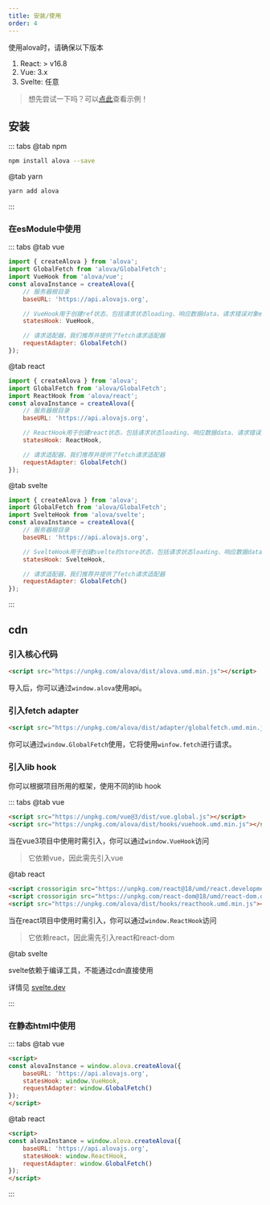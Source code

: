 ```yaml
---
title: 安装/使用
order: 4
---
```


使用alova时，请确保以下版本
1. React: > v16.8
2. Vue: 3.x
3. Svelte: 任意

> 想先尝试一下吗？可以[点此](#xx)查看示例！

## 安装
::: tabs
@tab npm

```bash
npm install alova --save
```

@tab yarn

```bash
yarn add alova
```
:::

### 在esModule中使用

::: tabs
@tab vue

```javascript
import { createAlova } from 'alova';
import GlobalFetch from 'alova/GlobalFetch';
import VueHook from 'alova/vue';
const alovaInstance = createAlova({
	// 服务器根目录
	baseURL: 'https://api.alovajs.org',

	// VueHook用于创建ref状态，包括请求状态loading、响应数据data、请求错误对象error等（后续详细介绍）
	statesHook: VueHook,

	// 请求适配器，我们推荐并提供了fetch请求适配器
	requestAdapter: GlobalFetch()
});
```

@tab react

```javascript
import { createAlova } from 'alova';
import GlobalFetch from 'alova/GlobalFetch';
import ReactHook from 'alova/react';
const alovaInstance = createAlova({
	// 服务器根目录
	baseURL: 'https://api.alovajs.org',

	// ReactHook用于创建react状态，包括请求状态loading、响应数据data、请求错误对象error等（后续详细介绍）
	statesHook: ReactHook,

	// 请求适配器，我们推荐并提供了fetch请求适配器
	requestAdapter: GlobalFetch()
});
```

@tab svelte

```javascript
import { createAlova } from 'alova';
import GlobalFetch from 'alova/GlobalFetch';
import SvelteHook from 'alova/svelte';
const alovaInstance = createAlova({
	// 服务器根目录
	baseURL: 'https://api.alovajs.org',

	// SvelteHook用于创建svelte的store状态，包括请求状态loading、响应数据data、请求错误对象error等（后续详细介绍）
	statesHook: SvelteHook,

	// 请求适配器，我们推荐并提供了fetch请求适配器
	requestAdapter: GlobalFetch()
});
```

:::

## cdn

### 引入核心代码
```html
<script src="https://unpkg.com/alova/dist/alova.umd.min.js"></script>
```
导入后，你可以通过`window.alova`使用api。

### 引入fetch adapter
```html
<script src="https://unpkg.com/alova/dist/adapter/globalfetch.umd.min.js"></script>
```
你可以通过`window.GlobalFetch`使用，它将使用`winfow.fetch`进行请求。


### 引入lib hook

你可以根据项目所用的框架，使用不同的lib hook

::: tabs
@tab vue

```html
<script src="https://unpkg.com/vue@3/dist/vue.global.js"></script>
<script src="https://unpkg.com/alova/dist/hooks/vuehook.umd.min.js"></script>
```
当在vue3项目中使用时需引入，你可以通过`window.VueHook`访问

> 它依赖vue，因此需先引入vue

@tab react

```html
<script crossorigin src="https://unpkg.com/react@18/umd/react.development.js"></script>
<script crossorigin src="https://unpkg.com/react-dom@18/umd/react-dom.development.js"></script>
<script src="https://unpkg.com/alova/dist/hooks/reacthook.umd.min.js"></script>
```
当在react项目中使用时需引入，你可以通过`window.ReactHook`访问

> 它依赖react，因此需先引入react和react-dom

@tab svelte

svelte依赖于编译工具，不能通过cdn直接使用

详情见 [svelte.dev](https://svelte.dev/)

:::


### 在静态html中使用
::: tabs
@tab vue

```html
<script>
const alovaInstance = window.alova.createAlova({
	baseURL: 'https://api.alovajs.org',
	statesHook: window.VueHook,
	requestAdapter: window.GlobalFetch()
});
</script>
```

@tab react

```html
<script>
const alovaInstance = window.alova.createAlova({
	baseURL: 'https://api.alovajs.org',
	statesHook: window.ReactHook,
	requestAdapter: window.GlobalFetch()
});
</script>
```

:::